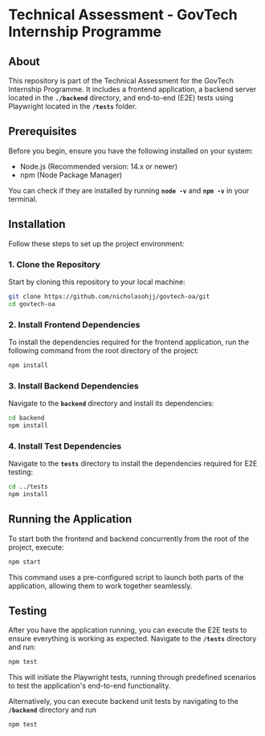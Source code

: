 # Technical Assessment - GovTech Internship Programme

## **About**

This repository is part of the Technical Assessment for the GovTech Internship Programme. It includes a frontend application, a backend server located in the **`./backend`** directory, and end-to-end (E2E) tests using Playwright located in the **`/tests`** folder.

## **Prerequisites**

Before you begin, ensure you have the following installed on your system:

- Node.js (Recommended version: 14.x or newer)
- npm (Node Package Manager)

You can check if they are installed by running **`node -v`** and **`npm -v`** in your terminal.

## **Installation**

Follow these steps to set up the project environment:

### **1. Clone the Repository**

Start by cloning this repository to your local machine:

``` sh
git clone https://github.com/nicholasohjj/govtech-oa/git
cd govtech-oa
```

### **2. Install Frontend Dependencies**

To install the dependencies required for the frontend application, run the following command from the root directory of the project:

``` sh
npm install
```

### **3. Install Backend Dependencies**

Navigate to the **`backend`** directory and install its dependencies:

``` sh
cd backend
npm install
```

### **4. Install Test Dependencies**

Navigate to the **`tests`** directory to install the dependencies required for E2E testing:

``` sh
cd ../tests
npm install
```

## **Running the Application**

To start both the frontend and backend concurrently from the root of the project, execute:

``` sh
npm start
```

This command uses a pre-configured script to launch both parts of the application, allowing them to work together seamlessly.

## **Testing**

After you have the application running, you can execute the E2E tests to ensure everything is working as expected. Navigate to the **`/tests`** directory and run:

``` sh
npm test
```

This will initiate the Playwright tests, running through predefined scenarios to test the application's end-to-end functionality.

Alternatively, you can execute backend unit tests by navigating to the **`/backend`** directory and run


``` sh
npm test
```
